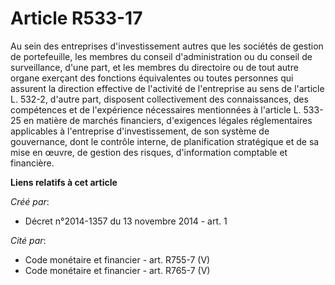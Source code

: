 # Article R533-17

Au sein des entreprises d'investissement autres que les sociétés de gestion de portefeuille, les membres du conseil
d'administration ou du conseil de surveillance, d'une part, et les membres du directoire ou de tout autre organe exerçant des
fonctions équivalentes ou toutes personnes qui assurent la direction effective de l'activité de l'entreprise au sens de
l'article L. 532-2, d'autre part, disposent collectivement des connaissances, des compétences et de l'expérience nécessaires
mentionnées à l'article L. 533-25 en matière de marchés financiers, d'exigences légales réglementaires applicables à
l'entreprise d'investissement, de son système de gouvernance, dont le contrôle interne, de planification stratégique et de sa
mise en œuvre, de gestion des risques, d'information comptable et financière.

**Liens relatifs à cet article**

_Créé par_:

  - Décret n°2014-1357 du 13 novembre 2014 - art. 1

_Cité par_:

  - Code monétaire et financier - art. R755-7 (V)
  - Code monétaire et financier - art. R765-7 (V)
